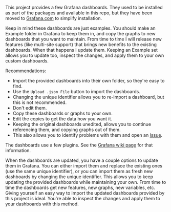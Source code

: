 This project provides a few Grafana dashboards. They used to be installed as part of the packages and available in this repo, but they have been moved to [Grafana.com](https://grafana.com/dashboards?search=unifi-poller) to simplify installation.

Keep in mind these dashboards are just examples. You should make an Example folder
in Grafana to keep them in, and copy the graphs to new dashboards that you want to maintain.
From time to time I will release new features (like multi-site support) that brings
new benefits to the existing dashboards. When that happens I update them.
Keeping an Example set allows you to update too, inspect the changes, and apply them
to your own custom dashboards.

Recommendations:

- Import the provided dashboards into their own folder, so they're easy to find.
- Use the `Upload .json File` button to import the dashboards.
- Changing the unique identifier allows you to re-import a dashboard, but this is not recommended.
- Don't edit them. 
- Copy these dashboards or graphs to your own. 
- Edit the copies to get the data how you want it.
- Keeping the original dashboards unedited, allows you to continue referencing them, and copying graphs out of them.
- This also allows you to identify problems with them and open an [Issue](https://github.com/davidnewhall/unifi-poller/issues).

The dashboards use a few plugins. See the [Grafana wiki page](Grafana) for that information. 

When the dashboards are updated, you have a couple options to update them in Grafana. You can either import them and replace the existing ones (use the same unique identifier), or you can import them as fresh new dashboards by changing the unique identifier. This allows you to keep updating the provided dashboards while maintaining your own. From time to time the dashboards get new features, new graphs, new variables, etc. Giving yourself an easy way to import the updated dashboards provided by this project is ideal. You're able to inspect the changes and apply them to your dashboards with this method.
